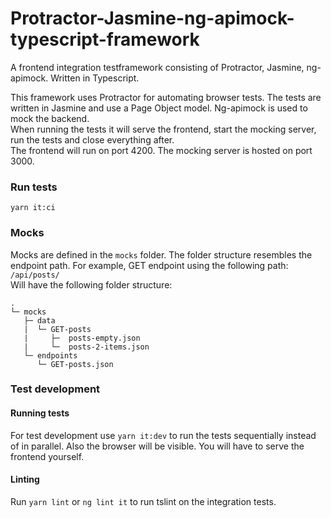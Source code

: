 # Protractor-Jasmine-ng-apimock-typescript-framework
A frontend integration testframework consisting of Protractor, Jasmine, ng-apimock. Written in Typescript.

This framework uses Protractor for automating browser tests. The tests are written in Jasmine and use a Page Object model.
Ng-apimock is used to mock the backend.  
When running the tests it will serve the frontend, start the mocking server, run the tests and close everything after.  
The frontend will run on port 4200. The mocking server is hosted on port 3000.

### Run tests
`yarn it:ci`

### Mocks
Mocks are defined in the `mocks` folder. The folder structure resembles the endpoint path.
For example, GET endpoint using the following path:  
`/api/posts/`  
Will have the following folder structure:
```
.
└─ mocks
   ├─ data
   |  └─ GET-posts
   |     ├─  posts-empty.json
   |     └─  posts-2-items.json
   └─ endpoints
      └─ GET-posts.json 
```

### Test development

#### Running tests
For test development use `yarn it:dev` to run the tests sequentially instead of in parallel. Also the browser will be visible.
You will have to serve the frontend yourself.

#### Linting
Run `yarn lint` or `ng lint it` to run tslint on the integration tests.  

